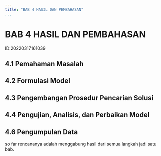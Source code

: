 ```yaml
---
title: "BAB 4 HASIL DAN PEMBAHASAN"
...
```

# BAB 4 HASIL DAN PEMBAHASAN
ID:20220317161039

## 4.1 Pemahaman Masalah

## 4.2 Formulasi Model

## 4.3 Pengembangan Prosedur Pencarian Solusi

## 4.4 Pengujian, Analisis, dan Perbaikan Model

## 4.6 Pengumpulan Data

so far rencananya adalah menggabung hasil dari semua langkah jadi satu bab.

